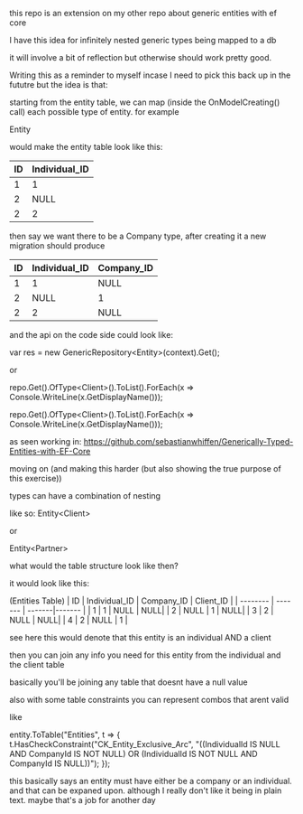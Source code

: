 this repo is an extension on my other repo about generic entities with ef core

I have this idea for infinitely nested generic types being mapped to a db

it will involve a bit of reflection but otherwise should work pretty good.

Writing this as a reminder to myself incase I need to pick this back up in the fututre but the idea is that:

starting from the entity table, we can map (inside the OnModelCreating() call) each possible type of entity. for example

Entity<Individual>

would make the entity table look like this:

| ID    | Individual_ID |
| -------- | ------- |
| 1        | 1       |
| 2        | NULL    |
| 2        | 2       |

then say we want there to be a Company type, after creating it a new migration should produce

| ID    | Individual_ID | Company_ID |
| -------- | ------- | -------|
| 1        | 1       | NULL   |
| 2        | NULL    | 1      |
| 2        | 2       | NULL   |


and the api on the code side could look like:

var res = new GenericRepository<Entity<Individual>>(context).Get();

or

repo.Get().OfType<Client<Individual>>().ToList().ForEach(x => Console.WriteLine(x.GetDisplayName()));

repo.Get().OfType<Client<Company>>().ToList().ForEach(x => Console.WriteLine(x.GetDisplayName()));

as seen working in: https://github.com/sebastianwhiffen/Generically-Typed-Entities-with-EF-Core

moving on (and making this harder (but also showing the true purpose of this exercise))

types can have a combination of nesting

like so: Entity<Client<Individual>>

or 

Entity<Partner<Individual>>

what would the table structure look like then?

it would look like this:

(Entities Table)
| ID    | Individual_ID | Company_ID | Client_ID |
| -------- | ------- | -------|------- |
| 1        | 1       | NULL   | NULL|
| 2        | NULL    | 1      | NULL|
| 3        | 2       | NULL   | NULL|
| 4        | 2       | NULL   | 1 |

see here this would denote that this entity is an individual AND a client

then you can join any info you need for this entity from the individual and the client table

basically you'll be joining any table that doesnt have a null value

also with some table constraints you can represent combos that arent valid

like 

   entity.ToTable("Entities", t =>
            {
                t.HasCheckConstraint("CK_Entity_Exclusive_Arc",
                    "((IndividualId IS NULL AND CompanyId IS NOT NULL) OR (IndividualId IS NOT NULL AND CompanyId IS NULL))");
            });

this basically says an entity must have either be a company or an individual. and that can be expaned upon. although I really don't like it being in plain text. maybe that's a job for another day

